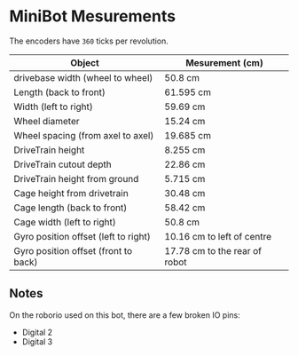# MiniBot Mesurements

The encoders have `360` ticks per revolution.

| Object | Mesurement (cm) |
| -- | -- |
| drivebase width (wheel to wheel) | 50.8 cm |
| Length (back to front) | 61.595 cm |
| Width (left to right) | 59.69 cm |
| Wheel diameter | 15.24 cm |
| Wheel spacing (from axel to axel) | 19.685 cm |
| DriveTrain height | 8.255 cm |
| DriveTrain cutout depth | 22.86 cm |
| DriveTrain height from ground | 5.715 cm |
| Cage height from drivetrain | 30.48 cm |
| Cage length (back to front) | 58.42 cm |
| Cage width (left to right) | 50.8 cm |
| Gyro position offset (left to right) | 10.16 cm to left of centre |
| Gyro position offset (front to back) | 17.78 cm to the rear of robot |


## Notes
On the roborio used on this bot, there are a few broken IO pins:
 - Digital 2
 - Digital 3